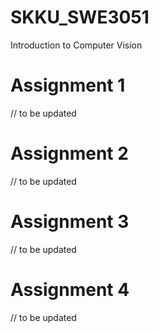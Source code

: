 # SKKU_SWE3051
Introduction to Computer Vision

# Assignment 1
// to be updated


# Assignment 2
// to be updated


# Assignment 3
// to be updated


# Assignment 4
// to be updated
